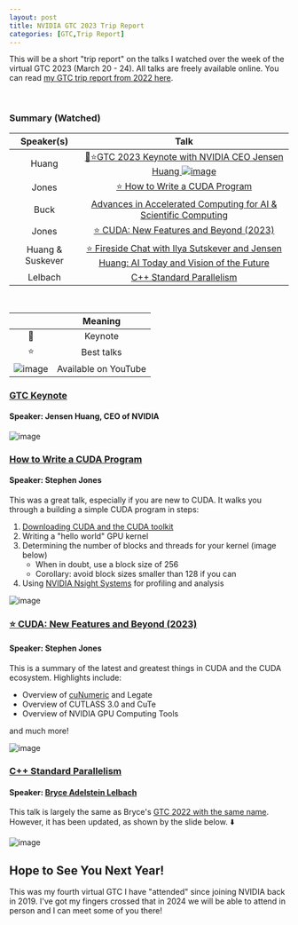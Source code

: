 ```yaml
---
layout: post
title: NVIDIA GTC 2023 Trip Report
categories: [GTC,Trip Report]
---
```


This will be a short "trip report" on the talks I watched over the week of the virtual GTC 2023 (March 20 - 24). All talks are freely available online. You can read [my GTC trip report from 2022 here](https://codereport.github.io/GTC2022TripReport/).

<br>

### Summary (Watched)

|    Speaker(s)    |                                                                                                       Talk                                                                                                       |
| :--------------: | :--------------------------------------------------------------------------------------------------------------------------------------------------------------------------------------------------------------: |
|      Huang       |  [🌟⭐GTC 2023 Keynote with NVIDIA CEO Jensen Huang ![image](https://user-images.githubusercontent.com/36027403/159814936-5d2289c8-5ac5-4c04-b4b2-22b6f8f4b9a9.png)](https://www.youtube.com/watch?v=DiGB5uAYKAg)  |
|      Jones       |                              [⭐ How to Write a CUDA Program](https://register.nvidia.com/flow/nvidia/gtcspring2023/attendeeportal/page/sessioncatalog/session/1666205357204001Efly)                              |
|       Buck       |             [Advances in Accelerated Computing for AI & Scientific Computing](https://register.nvidia.com/flow/nvidia/gtcspring2023/attendeeportal/page/sessioncatalog/session/1670537753408001LtOT)             |
|      Jones       |                         [⭐ CUDA: New Features and Beyond (2023)](https://register.nvidia.com/flow/nvidia/gtcspring2023/attendeeportal/page/sessioncatalog/session/1666224659650001N9mU)                          |
| Huang & Suskever | [⭐ Fireside Chat with Ilya Sutskever and Jensen Huang: AI Today and Vision of the Future](https://register.nvidia.com/flow/nvidia/gtcspring2023/attendeeportal/page/sessioncatalog/session/1669748941314001t6Nv) |
|     Lelbach      |                                [C++ Standard Parallelism](https://register.nvidia.com/flow/nvidia/gtcspring2023/attendeeportal/page/sessioncatalog/session/1666644507044001AzeW)                                 |

<br>

|                                                                                                                 |       Meaning        |
| :-------------------------------------------------------------------------------------------------------------: | :------------------: |
|                                                        🌟                                                        |       Keynote        |
|                                                        ⭐                                                        |      Best talks      |
| ![image](https://user-images.githubusercontent.com/36027403/159814936-5d2289c8-5ac5-4c04-b4b2-22b6f8f4b9a9.png) | Available on YouTube |


### [GTC Keynote](https://www.youtube.com/watch?v=DiGB5uAYKAg)

#### Speaker: Jensen Huang, CEO of NVIDIA

![image](https://user-images.githubusercontent.com/36027403/226699501-fc6d9377-3aa8-4ec4-a738-83f9582258c3.png)

### [How to Write a CUDA Program](https://register.nvidia.com/flow/nvidia/gtcspring2023/attendeeportal/page/sessioncatalog/session/1666205357204001Efly)

#### Speaker: Stephen Jones

This was a great talk, especially if you are new to CUDA. It walks you through a building a simple CUDA program in steps:

1. [Downloading CUDA and the CUDA toolkit](https://developer.nvidia.com/cuda-downloads)
2. Writing a "hello world" GPU kernel
3. Determining the number of blocks and threads for your kernel (image below)
   * When in doubt, use a block size of 256
   * Corollary: avoid block sizes smaller than 128 if you can
4. Using [NVIDIA Nsight Systems](https://developer.nvidia.com/nsight-systems) for profiling and analysis

![image](https://user-images.githubusercontent.com/36027403/226651965-66fc82fd-d13b-413f-a214-26177aa98d71.png)

### [⭐ CUDA: New Features and Beyond (2023)](https://register.nvidia.com/flow/nvidia/gtcspring2023/attendeeportal/page/sessioncatalog/session/1666224659650001N9mU)

#### Speaker: Stephen Jones

This is a summary of the latest and greatest things in CUDA and the CUDA ecosystem. Highlights include: 

* Overview of [cuNumeric](https://developer.nvidia.com/cunumeric) and Legate
* Overview of CUTLASS 3.0 and CuTe
* Overview of NVIDIA GPU Computing Tools

and much more!

![image](https://user-images.githubusercontent.com/36027403/226760336-25228af5-4374-4eb3-a9c4-17af5f842019.png)

### [C++ Standard Parallelism](https://register.nvidia.com/flow/nvidia/gtcspring2023/attendeeportal/page/sessioncatalog/session/1666644507044001AzeW)

#### Speaker: [Bryce Adelstein Lelbach](https://twitter.com/blelbach)

This talk is largely the same as Bryce's [GTC 2022 with the same name](https://youtu.be/1wFtONGVRI8). However, it has been updated, as shown by the slide below. ⬇️

![image](https://user-images.githubusercontent.com/36027403/228353941-d8663b87-af0c-4a1d-9dfd-c670ceafef2d.png)

## Hope to See You Next Year!

This was my fourth virtual GTC I have "attended" since joining NVIDIA back in 2019. I've got my fingers crossed that in 2024 we will be able to attend in person and I can meet some of you there!


